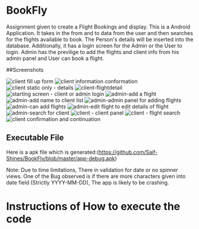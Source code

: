 # BookFly
Assignment given to create a Flight Bookings and display. This is a Android Application. It takes in the from and to data from the user and then searches for the flights available to book. The Person's details will be inserted into the database. Additionally, it has a login screen for the Admin or the User to login. Admin has the previlige to add the flights and client info from his admin panel and User can book a flight.
 		

##Screenshots	

![client fill up form](https://user-images.githubusercontent.com/17451294/42310812-f9604c54-8059-11e8-846d-807df73717ed.png)
![client information conformation](https://user-images.githubusercontent.com/17451294/42310813-f9b62a3e-8059-11e8-8de3-fd0db82a61d6.png)
![client static only - details](https://user-images.githubusercontent.com/17451294/42310814-f9e3d484-8059-11e8-8ce8-ea38948288de.png)
![client-flightdetail](https://user-images.githubusercontent.com/17451294/42310815-fa124ef4-8059-11e8-90fb-ae3e141d4a93.png)
![starting screen - client or admin login](https://user-images.githubusercontent.com/17451294/42310816-fa446cd6-8059-11e8-92f5-9e40aa25e46b.png)
![admin-add a flight](https://user-images.githubusercontent.com/17451294/42310817-fa747d0e-8059-11e8-8b16-d1e04f068b8b.png)
![admin-add name to client list](https://user-images.githubusercontent.com/17451294/42310818-faa25bb6-8059-11e8-8593-481ea5ae0147.png)
![admin-admin panel for adding flights](https://user-images.githubusercontent.com/17451294/42310819-fad1eca0-8059-11e8-8acf-00d71e00c3da.png)
![admin-can add flights](https://user-images.githubusercontent.com/17451294/42310820-fb04aa46-8059-11e8-82ea-50e655bf8ab0.png)
![admin-edit flight to edit details of flight](https://user-images.githubusercontent.com/17451294/42310821-fb37e726-8059-11e8-8d75-7b1eb3e64154.png)
![admin-search for client](https://user-images.githubusercontent.com/17451294/42310822-fb6513ae-8059-11e8-83d4-9fd5a35adf61.png)
![client - client panel](https://user-images.githubusercontent.com/17451294/42310823-fb9523dc-8059-11e8-94db-eae3d9f6cd27.png)
![client - flight search](https://user-images.githubusercontent.com/17451294/42310825-fbcbf7f4-8059-11e8-9286-01d76a9b14a7.png)
![client confirmation and continuation](https://user-images.githubusercontent.com/17451294/42310826-fbfa3b14-8059-11e8-8696-0b24d2e09ea5.png)

## Executable File

Here is a apk file which is generated:(https://github.com/Saif-Shines/BookFly/blob/master/app-debug.apk) 

Note: Due to time limitations, There in validation for date or no spinner views. One of the Bug observed is if there are more characters given into date field (Strictly YYYY-MM-DD), The app is likely to be crashing.

# Instructions of How to execute the code

